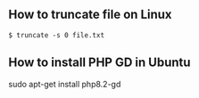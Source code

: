 ## How to truncate file on Linux
```shell
$ truncate -s 0 file.txt
```
## How to install PHP GD in Ubuntu
sudo apt-get install php8.2-gd
